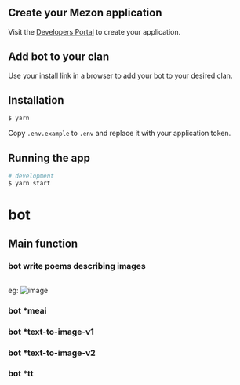 ## Create your Mezon application

Visit the [Developers Portal](https://dev-developers.nccsoft.vn/) to create your application.

## Add bot to your clan

Use your install link in a browser to add your bot to your desired clan.

## Installation

```bash
$ yarn
```

Copy `.env.example` to `.env` and replace it with your application token.

## Running the app

```bash
# development
$ yarn start
```
# bot
## Main function

### bot write poems describing images
```
```
eg: ![image](https://github.com/user-attachments/assets/e07b8e36-3888-4862-92ac-24d14f10d775)

### bot *meai
### bot *text-to-image-v1
### bot *text-to-image-v2
### bot *tt
